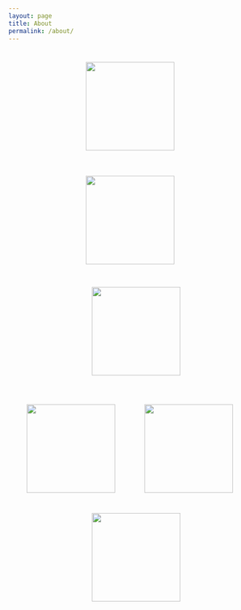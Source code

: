 ```yaml
---
layout: page
title: About
permalink: /about/
---
```

<p align="center">
<img src="{{ '/img/rosanne.png' | prepend: site.baseurl }}" alt="" height="175" width="175" hspace="55" vspace="25">&nbsp;&nbsp;&nbsp;&nbsp;&nbsp;&nbsp;
<img src="{{ '/img/diana.png' | prepend: site.baseurl }}" alt="" height="175" width="175" hspace="55" vspace="25">&nbsp;&nbsp;&nbsp;&nbsp;&nbsp;&nbsp;
<img src="{{ '/img/arindam.png' | prepend: site.baseurl }}" alt="" height="175" width="175" hspace="35" vspace="20"><br><br>
<img src="{{ '/img/reda.png' | prepend: site.baseurl }}" alt="" height="175" width="175" hspace="15" vspace="20">&nbsp;&nbsp;&nbsp;&nbsp;&nbsp;&nbsp;
<img src="{{ '/img/dipendra.png' | prepend: site.baseurl }}" alt="" height="175" width="175" hspace="15" vspace="20">&nbsp;&nbsp;&nbsp;&nbsp;&nbsp;&nbsp;
<img src="{{ '/img/alok.png' | prepend: site.baseurl }}" alt="" height="175" width="175" hspace="15" vspace="20">
</p>
